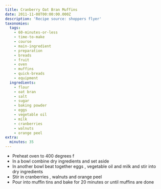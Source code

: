 ```yaml
---
title: Cranberry Oat Bran Muffins
date: 2011-11-08T00:00:00.000Z
description: 'Recipe source: shoppers flyer'
taxonomies:
  tags:
    - 60-minutes-or-less
    - time-to-make
    - course
    - main-ingredient
    - preparation
    - breads
    - fruit
    - oven
    - muffins
    - quick-breads
    - equipment
  ingredients:
    - flour
    - oat bran
    - salt
    - sugar
    - baking powder
    - eggs
    - vegetable oil
    - milk
    - cranberries
    - walnuts
    - orange peel
extra:
  minutes: 35
---
```

 - Preheat oven to 400 degrees f
 - In a bowl combine dry ingredients and set aside
 - In another bowl beat together eggs , vegetable oil and milk and stir into dry ingredients
 - Stir in cranberries , walnuts and orange peel
 - Pour into muffin tins and bake for 20 minutes or until muffins are done
